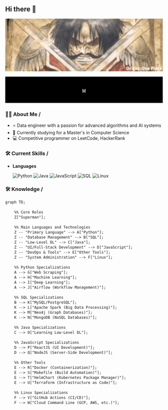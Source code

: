 ## Hi there 👋

<p align="center">
  <img src="introduce_gif/sd_result.gif" alt="GIF">
</p>

<p align="center">
  <img src="introduce_gif/output.gif" alt="Introduction GIF">
</p>

### 👨‍💻 About Me /

- ⭐ Data engineer with a passion for advanced algorithms and AI systems
- 🌱 Currently studying for a Master's in Computer Science
- 💻 Competitive programmer on LeetCode, HackerRank

### 🛠️ Current Skills /

- **Languages**  

  ![Python](https://img.shields.io/badge/Python-3776AB?style=for-the-badge&logo=python&logoColor=white "Python Programming Language") 
  ![Java](https://img.shields.io/badge/Java-ED8B00?style=for-the-badge&logo=java&logoColor=white "Java Programming Language")
  ![JavaScript](https://img.shields.io/badge/JavaScript-323330?style=for-the-badge&logo=javascript&logoColor=F7DF1E "JavaScript Programming Language")
  ![SQL](https://img.shields.io/badge/SQL-4479A1?style=for-the-badge&logo=sql&logoColor=white "SQL for Database Management")
  ![Linux](https://img.shields.io/badge/Linux-FCC624?style=for-the-badge&logo=linux&logoColor=black "Linux Operating System")


### 🛠️ Knowledge /

```mermaid
graph TD;

    %% Core Roles
    Z["Superman"];
    
    %% Main Languages and Technologies
    Z -- "Primary Language" --> A["Python"];
    Z -- "Database Management" --> B["SQL"];
    Z -- "Low-Level DL" --> C["Java"];
    Z -- "UI/Full-Stack Development" --> D["JavaScript"];
    Z -- "DevOps & Tools" --> E["Other Tools"];
    Z -- "System Administration" --> F["Linux"];
    
    %% Python Specializations
    A --> G["Web Scraping"];
    A --> H["Machine Learning"];
    A --> I["Deep Learning"];
    A --> J["Airflow (Workflow Management)"];
    
    %% SQL Specializations
    B --> K["MySQL/PostgreSQL"];
    K --> L["Apache Spark (Big Data Processing)"];
    K --> M["Neo4j (Graph Databases)"];
    K --> N["MongoDB (NoSQL Databases)"];
    
    %% Java Specializations
    C --> O["Learning Low-Level DL"];
    
    %% JavaScript Specializations
    D --> P["ReactJS (UI Development)"];
    D --> Q["NodeJS (Server-Side Development)"];
    
    %% Other Tools
    E --> R["Docker (Containerization)"];
    E --> S["Makefile (Build Automation)"];
    E --> T["HelmChart (Kubernetes Package Manager)"];
    E --> U["Terraform (Infrastructure as Code)"];
    
    %% Linux Specializations
    F --> V["GitHub Actions (CI/CD)"];
    F --> W["Cloud Command Line (GCP, AWS, etc.)"];

```